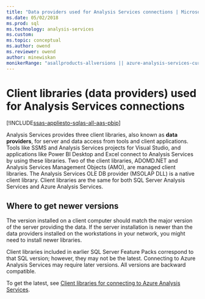 ```yaml
---
title: "Data providers used for Analysis Services connections | Microsoft Docs"
ms.date: 05/02/2018
ms.prod: sql
ms.technology: analysis-services
ms.custom:
ms.topic: conceptual
ms.author: owend
ms.reviewer: owend
author: minewiskan
monikerRange: "asallproducts-allversions || azure-analysis-services-current || power-bi-premium-current || >= sql-analysis-services-2016"
---
```

# Client libraries (data providers) used for Analysis Services connections

[!INCLUDE[ssas-appliesto-sqlas-all-aas-pbip](../../includes/ssas-appliesto-sqlas-all-aas-pbip.md)]

Analysis Services provides three client libraries, also known as **data providers**, for server and data access from tools and client applications. Tools like SSMS and Analysis Services projects for Visual Studio, and applications like Power BI Desktop and Excel connect to Analysis Services by using these libraries. Two of the client libraries, ADOMD.NET and Analysis Services Management Objects (AMO), are managed client libraries. The Analysis Services OLE DB provider (MSOLAP DLL) is a native client library. Client libraries are the same for both SQL Server Analysis Services and Azure Analysis Services.
  
##  <a name="bkmk_downloadsite"></a> Where to get newer versions  
 The version installed on a client computer should match the major version of the server providing the data. If the server installation is newer than the data providers installed on the workstations in your network, you might need to install newer libraries.  

Client libraries included in earlier SQL Server Feature Packs correspond to that SQL version; however, they may not be the latest. Connecting to Azure Analysis Services may require later versions. All versions are backward compatible.

To get the latest,  see [Client libraries for connecting to Azure Analysis Services](https://docs.microsoft.com/azure/analysis-services/analysis-services-data-providers). 
  
  
  
